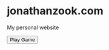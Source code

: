 # jonathanzook.com
My personal website
<!DOCTYPE html>
<html lang="en">
<head>
  <meta charset="UTF-8">
  <title>Game Button</title>
</head>
<body>

  <button onclick="window.location.href='games.html'">Play Game</button>

</body>
</html>
